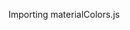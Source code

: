 Importing materialColors.js

<script type='module' src="https://cdn.jsdelivr.net/gh/lukeplays33/SketchDefaultutils@main/materialColors.js"></script>
